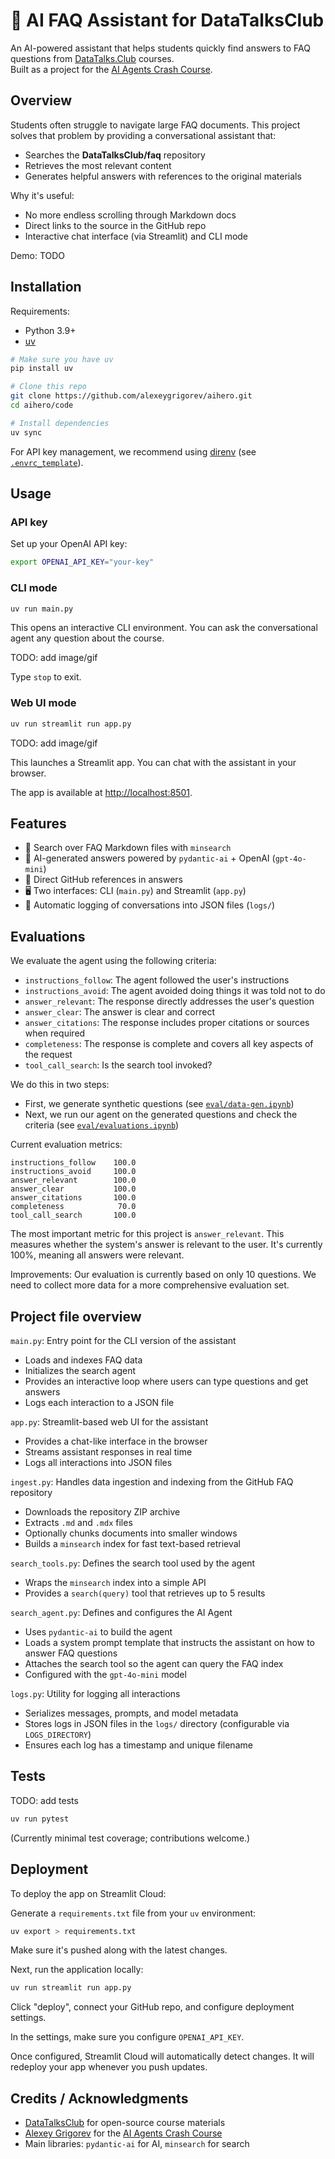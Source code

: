 # 🤖 AI FAQ Assistant for DataTalksClub

An AI-powered assistant that helps students quickly find answers to FAQ questions from [DataTalks.Club](https://github.com/DataTalksClub/faq) courses.  
Built as a project for the [AI Agents Crash Course](https://alexeygrigorev.com/aihero/).


## Overview

Students often struggle to navigate large FAQ documents. This project solves that problem by providing a conversational assistant that:
- Searches the **DataTalksClub/faq** repository  
- Retrieves the most relevant content  
- Generates helpful answers with references to the original materials  

Why it's useful:

- No more endless scrolling through Markdown docs  
- Direct links to the source in the GitHub repo  
- Interactive chat interface (via Streamlit) and CLI mode  

Demo: TODO


## Installation

Requirements:

- Python 3.9+  
- [uv](https://github.com/astral-sh/uv) 

```bash
# Make sure you have uv
pip install uv

# Clone this repo
git clone https://github.com/alexeygrigorev/aihero.git
cd aihero/code

# Install dependencies
uv sync
```

For API key management, we recommend using [direnv](https://direnv.net/) (see [`.envrc_template`](.envrc_template)).


## Usage

### API key

Set up your OpenAI API key:

```bash
export OPENAI_API_KEY="your-key"
```

### CLI mode  

```bash
uv run main.py
```

This opens an interactive CLI environment. You can ask the conversational agent any question about the course.

TODO: add image/gif

Type `stop` to exit.  

### Web UI mode  

```bash
uv run streamlit run app.py
```

TODO: add image/gif

This launches a Streamlit app. You can chat with the assistant in your browser.  

The app is available at [http://localhost:8501](http://localhost:8501).


## Features

- 🔎 Search over FAQ Markdown files with `minsearch`  
- 🤖 AI-generated answers powered by `pydantic-ai` + OpenAI (`gpt-4o-mini`)  
- 📂 Direct GitHub references in answers
- 🖥️ Two interfaces: CLI (`main.py`) and Streamlit (`app.py`)  
- 📝 Automatic logging of conversations into JSON files (`logs/`)  


## Evaluations

We evaluate the agent using the following criteria:

- `instructions_follow`: The agent followed the user's instructions
- `instructions_avoid`: The agent avoided doing things it was told not to do  
- `answer_relevant`: The response directly addresses the user's question  
- `answer_clear`: The answer is clear and correct  
- `answer_citations`: The response includes proper citations or sources when required  
- `completeness`: The response is complete and covers all key aspects of the request
- `tool_call_search`: Is the search tool invoked? 

We do this in two steps:

- First, we generate synthetic questions (see [`eval/data-gen.ipynb`](eval/data-gen.ipynb))
- Next, we run our agent on the generated questions and check the criteria (see [`eval/evaluations.ipynb`](eval/evaluations.ipynb))

Current evaluation metrics:

```
instructions_follow    100.0
instructions_avoid     100.0
answer_relevant        100.0
answer_clear           100.0
answer_citations       100.0
completeness            70.0
tool_call_search       100.0
```

The most important metric for this project is `answer_relevant`. This measures whether the system's answer is relevant to the user. It's currently 100%, meaning all answers were relevant. 

Improvements: Our evaluation is currently based on only 10 questions. We need to collect more data for a more comprehensive evaluation set.


## Project file overview

`main.py`: Entry point for the CLI version of the assistant  
- Loads and indexes FAQ data  
- Initializes the search agent  
- Provides an interactive loop where users can type questions and get answers  
- Logs each interaction to a JSON file

`app.py`: Streamlit-based web UI for the assistant  
- Provides a chat-like interface in the browser  
- Streams assistant responses in real time  
- Logs all interactions into JSON files

`ingest.py`: Handles data ingestion and indexing from the GitHub FAQ repository
- Downloads the repository ZIP archive  
- Extracts `.md` and `.mdx` files  
- Optionally chunks documents into smaller windows  
- Builds a `minsearch` index for fast text-based retrieval

`search_tools.py`: Defines the search tool used by the agent  
- Wraps the `minsearch` index into a simple API  
- Provides a `search(query)` tool that retrieves up to 5 results

`search_agent.py`: Defines and configures the AI Agent  
- Uses `pydantic-ai` to build the agent  
- Loads a system prompt template that instructs the assistant on how to answer FAQ questions  
- Attaches the search tool so the agent can query the FAQ index  
- Configured with the `gpt-4o-mini` model

`logs.py`: Utility for logging all interactions  
- Serializes messages, prompts, and model metadata  
- Stores logs in JSON files in the `logs/` directory (configurable via `LOGS_DIRECTORY`)  
- Ensures each log has a timestamp and unique filename


## Tests

TODO: add tests

```bash
uv run pytest
```

(Currently minimal test coverage; contributions welcome.)  


## Deployment

To deploy the app on Streamlit Cloud:

Generate a `requirements.txt` file from your `uv` environment:

```bash
uv export > requirements.txt
```

Make sure it's pushed along with the latest changes.

Next, run the application locally:

```bash
uv run streamlit run app.py
```

Click "deploy", connect your GitHub repo, and configure deployment settings.

In the settings, make sure you configure `OPENAI_API_KEY`.

Once configured, Streamlit Cloud will automatically detect changes. It will redeploy your app whenever you push updates.


## Credits / Acknowledgments

- [DataTalksClub](https://github.com/DataTalksClub) for open-source course materials  
- [Alexey Grigorev](https://www.linkedin.com/in/agrigorev) for the [AI Agents Crash Course](https://alexeygrigorev.com/aihero/)  
- Main libraries: `pydantic-ai` for AI, `minsearch` for search

